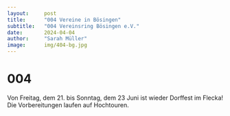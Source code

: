 ```yaml
---
layout:     post
title:      "004 Vereine in Bösingen"
subtitle:   "004 Vereinsring Bösingen e.V."
date:       2024-04-04
author:     "Sarah Müller"
image:      img/404-bg.jpg
---
```


# 004

Von Freitag, dem 21. bis Sonntag, dem 23 Juni ist wieder Dorffest im Flecka! Die Vorbereitungen laufen auf Hochtouren.





